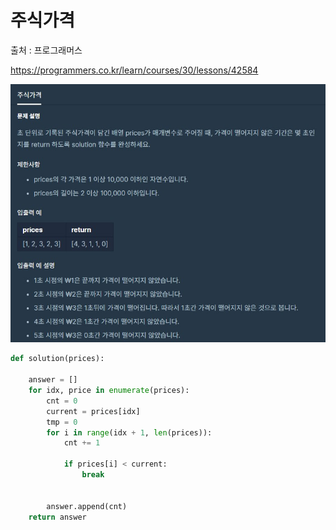 # 주식가격

출처 : 프로그래머스

https://programmers.co.kr/learn/courses/30/lessons/42584

![주식가격](주식가격.assets/주식가격.jpg)

```python
def solution(prices):
 
    answer = []
    for idx, price in enumerate(prices):
        cnt = 0
        current = prices[idx]
        tmp = 0
        for i in range(idx + 1, len(prices)):
            cnt += 1

            if prices[i] < current:
                break


        answer.append(cnt)
    return answer
```

